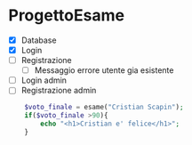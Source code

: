 # ProgettoEsame
- [x] Database
- [x] Login
- [ ] Registrazione
    - [ ] Messaggio errore utente gia esistente
- [ ] Login admin
- [ ] Registrazione admin

```php
    $voto_finale = esame("Cristian Scapin");
    if($voto_finale >90){
        echo "<h1>Cristian e' felice</h1>";
    }
```